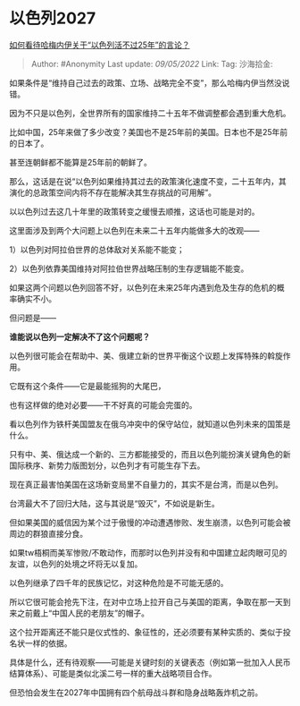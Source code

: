 # 以色列2027
[如何看待哈梅内伊关于“以色列活不过25年”的言论？](https://www.zhihu.com/question/35530832/answer/2475749564)

> Author: #Anonymity
> Last update: *09/05/2022*
> Link:
> Tag:
> 沙海拾金:

如果条件是“维持自己过去的政策、立场、战略完全不变”，那么哈梅内伊当然没说错。

因为不只是以色列，全世界所有的国家维持二十五年不做调整都会遇到重大危机。

比如中国，25年来做了多少改变？美国也不是25年前的美国。日本也不是25年前的日本了。

甚至连朝鲜都不能算是25年前的朝鲜了。

那么，这话是在说“以色列如果维持其过去的政策演化速度不变，二十五年内，其演化的总政策空间内将不存在能解决其生存挑战的可用解”。

以以色列过去这几十年里的政策转变之缓慢去顺推，这话也可能是对的。

这里面涉及到两个大问题上以色列在未来二十五年内能做多大的改观——

1）以色列对阿拉伯世界的总体敌对关系能不能变；

2）以色列依靠美国维持对阿拉伯世界战略压制的生存逻辑能不能变。

如果这两个问题以色列回答不好，以色列在未来25年内遇到危及生存的危机的概率确实不小。

但问题是——

**谁能说以色列一定解决不了这个问题呢？**

以色列很可能会在帮助中、美、俄建立新的世界平衡这个议题上发挥特殊的斡旋作用。

它既有这个条件——它是最能摇狗的大尾巴，

也有这样做的绝对必要——干不好真的可能会完蛋的。

看以色列作为铁杆美国盟友在俄乌冲突中的保守站位，就知道以色列未来的国策是什么。

只有中、美、俄达成一个新的、三方都能接受的，而且以色列能扮演关键角色的新国际秩序、新势力版图划分，以色列才有可能生存下去。

现在真正最害怕美国在这场新变局里不自量力的，其实不是台湾，而是以色列。

台湾最大不了回归大陆，这与其说是“毁灭”，不如说是新生。

但如果美国的威信因为某个过于傲慢的冲动遭遇惨败、发生崩溃，以色列可能会被周边的群狼直接分食。

如果tw梧桐而美军惨败/不敢动作，而那时以色列并没有和中国建立起肉眼可见的友谊，以色列的处境之坏将无以复加。

以色列继承了四千年的民族记忆，对这种危险是不可能无感的。

所以它很可能会抢先下注，在对中立场上拉开自己与美国的距离，争取在那一天到来之前戴上“中国人民的老朋友”的帽子。

这个拉开距离还不能只是仪式性的、象征性的，还必须要有某种实质的、类似于投名状一样的依据。

具体是什么，还有待观察——可能是关键时刻的关键表态（例如第一批加入人民币结算体系）、可能是类似北溪二号一样的重大战略项目合作。

但恐怕会发生在2027年中国拥有四个航母战斗群和隐身战略轰炸机之前。
